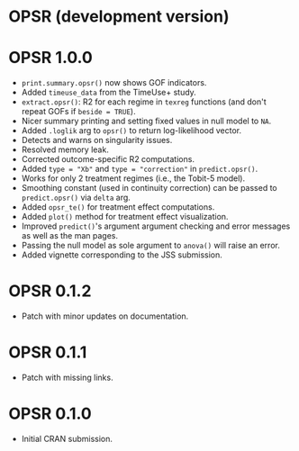 # OPSR (development version)

# OPSR 1.0.0

* `print.summary.opsr()` now shows GOF indicators.
* Added `timeuse_data` from the TimeUse+ study.
* `extract.opsr()`: R2 for each regime in `texreg` functions (and don't repeat GOFs if `beside = TRUE`).
* Nicer summary printing and setting fixed values in null model to `NA`.
* Added `.loglik` arg to `opsr()` to return log-likelihood vector.
* Detects and warns on singularity issues.
* Resolved memory leak.
* Corrected outcome-specific R2 computations.
* Added `type = "Xb"` and `type = "correction"` in `predict.opsr()`.
* Works for only 2 treatment regimes (i.e., the Tobit-5 model).
* Smoothing constant (used in continuity correction) can be passed to `predict.opsr()` via `delta` arg.
* Added `opsr_te()` for treatment effect computations.
* Added `plot()` method for treatment effect visualization.
* Improved `predict()`'s argument argument checking and error messages as well as the man pages.
* Passing the null model as sole argument to `anova()` will raise an error.
* Added vignette corresponding to the JSS submission.

# OPSR 0.1.2

* Patch with minor updates on documentation.

# OPSR 0.1.1

* Patch with missing links.

# OPSR 0.1.0

* Initial CRAN submission.
